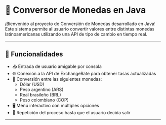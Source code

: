 # 💱 Conversor de Monedas en Java

¡Bienvenido al proyecto de Conversión de Monedas desarrollado en Java! Este sistema permite al usuario convertir valores entre distintas monedas latinoamericanas utilizando una API de tipo de cambio en tiempo real.

---

## 🚀 Funcionalidades

- 📥 Entrada de usuario amigable por consola
- 🌐 Conexión a la API de ExchangeRate para obtener tasas actualizadas
- 🔄 Conversión entre las siguientes monedas:
  - Dólar (USD)
  - Peso argentino (ARS)
  - Real brasileño (BRL)
  - Peso colombiano (COP)
- 🖥️ Menú interactivo con múltiples opciones
- 🔁 Repetición del proceso hasta que el usuario decida salir

---
